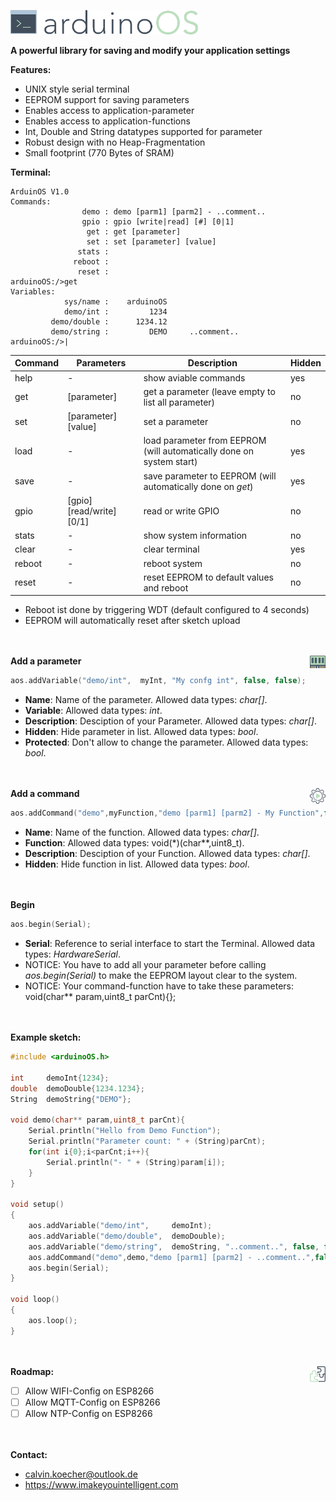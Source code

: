 <img src="img/arduinoOS.png" width="300"></img>

**A powerful library for saving and modify your application settings**

**Features:**
* UNIX style serial terminal
* EEPROM support for saving parameters
* Enables access to application-parameter
* Enables access to application-functions
* Int, Double and String datatypes supported for parameter
* Robust design with no Heap-Fragmentation
* Small footprint (770 Bytes of SRAM)

**Terminal:**
```
ArduinOS V1.0
Commands:
                demo : demo [parm1] [parm2] - ..comment.. 
                gpio : gpio [write|read] [#] [0|1]
                 get : get [parameter]
                 set : set [parameter] [value]
               stats : 
              reboot : 
               reset : 
arduinoOS:/>get
Variables:
            sys/name :    arduinoOS		 
            demo/int :         1234		 
         demo/double :      1234.12		 
         demo/string :         DEMO		..comment.. 
arduinoOS:/>|
```
| Command | Parameters | Description | Hidden |
| - | - | - | - |
| help | - | show aviable commands | yes |
| get | [parameter] | get a parameter (leave empty to list all parameter)| no |
| set | [parameter] [value] | set a parameter | no |
| load | - | load parameter from EEPROM (will automatically done on system start) | yes |
| save | - | save parameter to EEPROM (will automatically done on *get*) | yes |
| gpio | [gpio] [read/write] [0/1] | read or write GPIO | no |
| stats | - | show system information | no |
| clear | - | clear terminal | yes |
| reboot | - | reboot system | no |
| reset | - | reset EEPROM to default values and reboot | no |

* Reboot ist done by triggering WDT (default configured to 4 seconds)
* EEPROM will automatically reset after sketch upload

<br/><br/>
<img src="img/memory.png" width="25" align="right"/>
**Add a parameter**
```cpp
aos.addVariable("demo/int",  myInt, "My confg int", false, false);
```
* **Name**: Name of the parameter. Allowed data types: *char[]*.
* **Variable**: Allowed data types: *int*.
* **Description**: Desciption of your Parameter. Allowed data types: *char[]*.
* **Hidden**: Hide parameter in list. Allowed data types: *bool*.
* **Protected**: Don't allow to change the parameter. Allowed data types: *bool*.

<br/><br/>
**Add a command**
<img src="img/commands.png" width="25" align="right"/>
```cpp
aos.addCommand("demo",myFunction,"demo [parm1] [parm2] - My Function",false);
```
* **Name**: Name of the function. Allowed data types: *char[]*.
* **Function**: Allowed data types: void(*)(char**,uint8_t).
* **Description**: Desciption of your Function. Allowed data types: *char[]*.
* **Hidden**: Hide function in list. Allowed data types: *bool*.

<br/><br/>
**Begin**
```cpp
aos.begin(Serial);
```
* **Serial**: Reference to serial interface to start the Terminal. Allowed data types: *HardwareSerial*.
* NOTICE: You have to add all your parameter before calling *aos.begin(Serial)* to make the EEPROM layout clear to the system. 
* NOTICE: Your command-function have to take these parameters: void(char** param,uint8_t parCnt){};

<br/><br/>
**Example sketch:**
```cpp
#include <arduinoOS.h>

int     demoInt{1234};
double  demoDouble{1234.1234};
String  demoString{"DEMO"};

void demo(char** param,uint8_t parCnt){
    Serial.println("Hello from Demo Function");
    Serial.println("Parameter count: " + (String)parCnt);
    for(int i{0};i<parCnt;i++){
        Serial.println("- " + (String)param[i]);
    }
}

void setup()
{
    aos.addVariable("demo/int",     demoInt);
    aos.addVariable("demo/double",  demoDouble);
    aos.addVariable("demo/string",  demoString, "..comment..", false, false);
    aos.addCommand("demo",demo,"demo [parm1] [parm2] - ..comment..",false);
    aos.begin(Serial);
}

void loop()
{ 
    aos.loop();
}
```
<br/><br/>
**Roadmap:**
<img src="img/plugins.png" width="25" align="right"/>
- [ ] Allow WIFI-Config on ESP8266
- [ ] Allow MQTT-Config on ESP8266
- [ ] Allow NTP-Config on ESP8266

<br/><br/>
**Contact:**
* calvin.koecher@outlook.de
* https://www.imakeyouintelligent.com